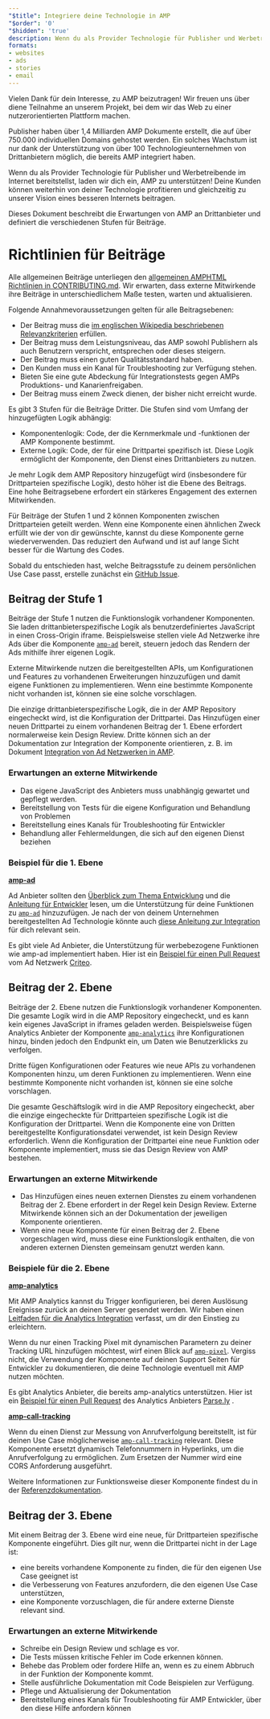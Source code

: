 ```yaml
---
"$title": Integriere deine Technologie in AMP
"$order": '0'
"$hidden": 'true'
description: Wenn du als Provider Technologie für Publisher und Werbetreibende im Internet bereitstellst, laden wir dich ein, AMP zu unterstützen, damit deine Kunden weiterhin von deiner Technologie profitieren und …
formats:
- websites
- ads
- stories
- email
---
```


Vielen Dank für dein Interesse, zu AMP beizutragen! Wir freuen uns über diene Teilnahme an unserem Projekt, bei dem wir das Web zu einer nutzerorientierten Plattform machen.

Publisher haben über 1,4 Milliarden AMP Dokumente erstellt, die auf über 750.000 individuellen Domains gehostet werden. Ein solches Wachstum ist nur dank der Unterstützung von über 100 Technologieunternehmen von Drittanbietern möglich, die bereits AMP integriert haben.

Wenn du als Provider Technologie für Publisher und Werbetreibende im Internet bereitstellst, laden wir dich ein, AMP zu unterstützen! Deine Kunden können weiterhin von deiner Technologie profitieren und gleichzeitig zu unserer Vision eines besseren Internets beitragen.

Dieses Dokument beschreibt die Erwartungen von AMP an Drittanbieter und definiert die verschiedenen Stufen für Beiträge.

# Richtlinien für Beiträge

Alle allgemeinen Beiträge unterliegen den [allgemeinen AMPHTML Richtlinien in CONTRIBUTING.md](https://github.com/ampproject/amphtml/blob/master/CONTRIBUTING.md). Wir erwarten, dass externe Mitwirkende ihre Beiträge in unterschiedlichem Maße testen, warten und aktualisieren.

Folgende Annahmevoraussetzungen gelten für alle Beitragsebenen:

- Der Beitrag muss die [im englischen Wikipedia beschriebenen Relevanzkriterien](https://en.wikipedia.org/wiki/Wikipedia:Notability) erfüllen.
- Der Beitrag muss dem Leistungsniveau, das AMP sowohl Publishern als auch Benutzern verspricht, entsprechen oder dieses steigern.
- Der Beitrag muss einen guten Qualitätsstandard haben.
- Den Kunden muss ein Kanal für Troubleshooting zur Verfügung stehen.
- Bieten Sie eine gute Abdeckung für Integrationstests gegen AMPs Produktions- und Kanarienfreigaben.
- Der Beitrag muss einem Zweck dienen, der bisher nicht erreicht wurde.

Es gibt 3 Stufen für die Beiträge Dritter. Die Stufen sind vom Umfang der hinzugefügten Logik abhängig:

- Komponentenlogik: Code, der die Kernmerkmale und -funktionen der AMP Komponente bestimmt.
- Externe Logik: Code, der für eine Drittpartei spezifisch ist. Diese Logik ermöglicht der Komponente, den Dienst eines Drittanbieters zu nutzen.

Je mehr Logik dem AMP Repository hinzugefügt wird (insbesondere für Drittparteien spezifische Logik), desto höher ist die Ebene des Beitrags. Eine hohe Beitragsebene erfordert ein stärkeres Engagement des externen Mitwirkenden.

Für Beiträge der Stufen 1 und 2 können Komponenten zwischen Drittparteien geteilt werden. Wenn eine Komponente einen ähnlichen Zweck erfüllt wie der von dir gewünschte, kannst du diese Komponente gerne wiederverwenden. Das reduziert den Aufwand und ist auf lange Sicht besser für die Wartung des Codes.

Sobald du entschieden hast, welche Beitragsstufe zu deinem persönlichen Use Case passt, erstelle zunächst ein [GitHub Issue](https://github.com/ampproject/amphtml/issues/new).

## Beitrag der Stufe 1

Beiträge der Stufe 1 nutzen die Funktionslogik vorhandener Komponenten. Sie laden drittanbieterspezifische Logik als benutzerdefiniertes JavaScript in einen Cross-Origin iframe. Beispielsweise stellen viele Ad Netzwerke ihre Ads über die Komponente [`amp-ad`](../../../components/reference/amp-ad.md) bereit, steuern jedoch das Rendern der Ads mithilfe ihrer eigenen Logik.

Externe Mitwirkende nutzen die bereitgestellten APIs, um Konfigurationen und Features zu vorhandenen Erweiterungen hinzuzufügen und damit eigene Funktionen zu implementieren. Wenn eine bestimmte Komponente nicht vorhanden ist, können sie eine solche vorschlagen.

Die einzige drittanbieterspezifische Logik, die in der AMP Repository eingecheckt wird, ist die Konfiguration der Drittpartei. Das Hinzufügen einer neuen Drittpartei zu einem vorhandenen Beitrag der 1. Ebene erfordert normalerweise kein Design Review. Dritte können sich an der Dokumentation zur Integration der Komponente orientieren, z. B. im Dokument [Integration von Ad Netzwerken in AMP](https://github.com/ampproject/amphtml/blob/master/ads/README.md).

### Erwartungen an externe Mitwirkende

- Das eigene JavaScript des Anbieters muss unabhängig gewartet und gepflegt werden.
- Bereitstellung von Tests für die eigene Konfiguration und Behandlung von Problemen
- Bereitstellung eines Kanals für Troubleshooting für Entwickler
- Behandlung aller Fehlermeldungen, die sich auf den eigenen Dienst beziehen

### Beispiel für die 1. Ebene

[**amp-ad**](../../../components/reference/amp-ad.md)

Ad Anbieter sollten den [Überblick zum Thema Entwicklung](https://github.com/ampproject/amphtml/tree/master/ads#overview) und die [Anleitung für Entwickler](https://github.com/ampproject/amphtml/tree/master/ads#developer-guidelines-for-a-pull-request) lesen, um die Unterstützung für deine Funktionen zu [`amp-ad`](../../../components/reference/amp-ad.md) hinzuzufügen. Je nach der von deinem Unternehmen bereitgestellten Ad Technologie könnte auch [diese Anleitung zur Integration](/content/amp-dev/documentation/guides-and-tutorials/contribute/vendor-contributions/ad-integration-guide.md?format=ads) für dich relevant sein.

Es gibt viele Ad Anbieter, die Unterstützung für werbebezogene Funktionen wie amp-ad implementiert haben. Hier ist ein [Beispiel für einen Pull Request](https://github.com/ampproject/amphtml/pull/2299) vom Ad Netzwerk [Criteo](https://github.com/ampproject/amphtml/blob/master/ads/criteo.md).

## Beitrag der 2. Ebene

Beiträge der 2. Ebene nutzen die Funktionslogik vorhandener Komponenten. Die gesamte Logik wird in die AMP Repository eingecheckt, und es kann kein eigenes JavaScript in iframes geladen werden. Beispielsweise fügen Analytics Anbieter der Komponente [`amp-analytics`](../../../components/reference/amp-analytics.md) ihre Konfigurationen hinzu, binden jedoch den Endpunkt ein, um Daten wie Benutzerklicks zu verfolgen.

Dritte fügen Konfigurationen oder Features wie neue APIs zu vorhandenen Komponenten hinzu, um deren Funktionen zu implementieren. Wenn eine bestimmte Komponente nicht vorhanden ist, können sie eine solche vorschlagen.

Die gesamte Geschäftslogik wird in die AMP Repository eingecheckt, aber die einzige eingecheckte für Drittparteien spezifische Logik ist die Konfiguration der Drittpartei. Wenn die Komponente eine von Dritten bereitgestellte Konfigurationsdatei verwendet, ist kein Design Review erforderlich. Wenn die Konfiguration der Drittpartei eine neue Funktion oder Komponente implementiert, muss sie das Design Review von AMP bestehen.

### Erwartungen an externe Mitwirkende

- Das Hinzufügen eines neuen externen Dienstes zu einem vorhandenen Beitrag der 2. Ebene erfordert in der Regel kein Design Review. Externe Mitwirkende können sich an der Dokumentation der jeweiligen Komponente orientieren.
- Wenn eine neue Komponente für einen Beitrag der 2. Ebene vorgeschlagen wird, muss diese eine Funktionslogik enthalten, die von anderen externen Diensten gemeinsam genutzt werden kann.

### Beispiele für die 2. Ebene

[**amp-analytics**](../../../components/reference/amp-analytics.md)

Mit AMP Analytics kannst du Trigger konfigurieren, bei deren Auslösung Ereignisse zurück an deinen Server gesendet werden. Wir haben einen [Leitfaden für die Analytics Integration](../../optimize-measure/configure-analytics/index.md) verfasst, um dir den Einstieg zu erleichtern.

Wenn du nur einen Tracking Pixel mit dynamischen Parametern zu deiner Tracking URL hinzufügen möchtest, wirf einen Blick auf [`amp-pixel`](../../../components/reference/amp-pixel.md). Vergiss nicht, die Verwendung der Komponente auf deinen Support Seiten für Entwickler zu dokumentieren, die deine Technologie eventuell mit AMP nutzen möchten.

Es gibt Analytics Anbieter, die bereits amp-analytics unterstützen. Hier ist ein [Beispiel für einen Pull Request](https://github.com/ampproject/amphtml/pull/1595) des Analytics Anbieters [Parse.ly](https://www.parsely.com/help/integration/google-amp/) .

[**amp-call-tracking**](../../../components/reference/amp-call-tracking.md)

Wenn du einen Dienst zur Messung von Anrufverfolgung bereitstellt, ist für deinen Use Case möglicherweise [`amp-call-tracking`](../../../components/reference/amp-call-tracking.md) relevant. Diese Komponente ersetzt dynamisch Telefonnummern in Hyperlinks, um die Anrufverfolgung zu ermöglichen. Zum Ersetzen der Nummer wird eine CORS Anforderung ausgeführt.

Weitere Informationen zur Funktionsweise dieser Komponente findest du in der [Referenzdokumentation](../../../components/reference/amp-call-tracking.md).

## Beitrag der 3. Ebene

Mit einem Beitrag der 3. Ebene wird eine neue, für Drittparteien spezifische Komponente eingeführt. Dies gilt nur, wenn die Drittpartei nicht in der Lage ist:

- eine bereits vorhandene Komponente zu finden, die für den eigenen Use Case geeignet ist
- die Verbesserung von Features anzufordern, die den eigenen Use Case unterstützen,
- eine Komponente vorzuschlagen, die für andere externe Dienste relevant sind.

### Erwartungen an externe Mitwirkende

- Schreibe ein Design Review und schlage es vor.
- Die Tests müssen kritische Fehler im Code erkennen können.
- Behebe das Problem oder fordere Hilfe an, wenn es zu einem Abbruch in der Funktion der Komponente kommt.
- Stelle ausführliche Dokumentation mit Code Beispielen zur Verfügung.
- Pflege und Aktualisierung der Dokumentation
- Bereitstellung eines Kanals für Troubleshooting für AMP Entwickler, über den diese Hilfe anfordern können

